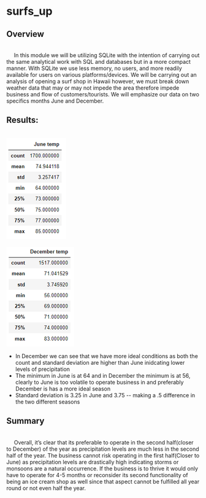 # surfs_up

## Overview
 <br /> &nbsp;&nbsp;&nbsp;&nbsp; In this module we will be utilizing SQLite with the intention of carrying out the same analytical work with SQL and databases but in a more compact manner. With SQLite we use less memory, no users, and more readily available for users on various platforms/devices. We will be carrying out an analysis of opening a surf shop in Hawaii however, we must break down weather data that may or may not impede the area therefore impede business and flow of customers/tourists. We will emphasize our data on two specifics months June and December. <br />
 ## Results:
   <br />![June Description](Resources/June_decription.png)<br />
   <br /> ![December description](Resources/December_deccription.png)<br />
  - In December we can see that we have more ideal conditions as both the count and standard deviation are higher than June inidcating lower levels of precipitation
  - The minimum in June is at 64 and in December the minimum is at 56, clearly to June is too volatile to operate business in and preferably December is has a more ideal season
  - Standard deviation is 3.25 in June and 3.75 -- making a .5 difference in the two different seasons 
## Summary
<br /> &nbsp;&nbsp;&nbsp;&nbsp; Overall, it’s clear that its preferable to operate in the second half(closer to December) of the year as precipitation levels are much less in the second half of the year. The business cannot risk operating in the first half(Closer to June) as precipitation levels are drastically high indicating storms or monsoons are a natural occurrence. If the business is to thrive it would only have to operate for 4-5 months or reconsider its second functionality of being an ice cream shop as well since that aspect cannot be fulfilled all year round or not even half the year.
